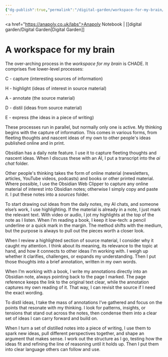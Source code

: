 ```yaml
---
{"dg-publish":true,"permalink":"/digital-garden/workspace-for-my-brain/","tags":["digital-garden"],"created":"2025-08-30T20:07:02.630+01:00","updated":"2025-09-06T16:13:51.635+01:00"}
---
```



<a href="https://anapoly.co.uk/labs">Anapoly Notebook</a> | [[digital garden/Digital Garden\|Digital Garden]] 

# A workspace for my brain

The over-arching process in the _workspace for my brain_ is CHADE. It comprises five lower-level processes:

C - capture (interesting sources of information)

H - highlight (ideas of interest in source material)

A - annotate (the source material)

D - distil (ideas from source material)

E - express (the ideas in a piece of writing)

These processes run in parallel, but normally only one is active. My thinking begins with the capture of information. This comes in various forms, from fleeting thoughts and nascent ideas of my own to other people's ideas published online and in print.

Obsidian has a daily note feature. I use it to capture fleeting thoughts and nascent ideas. When I discuss these with an AI, I put a transcript into the _ai chat_ folder.

Other people's thinking takes the form of online material (newsletters, articles, YouTube videos, podcasts) and books or other printed material. Where possible, I use the Obsidian Web Clipper to capture any online material of interest into Obsidian notes; otherwise I simply copy and paste it. I put these notes into a _sources_ folder.

To start drawing out ideas from the daily notes, my AI chats, and someone else’s work, I use highlighting. If the material is already in a note, I just mark the relevant text. With video or audio, I jot my highlights at the top of the note as I listen. When I’m reading a book, I keep it low-tech: a pencil underline or a quick mark in the margin. The method shifts with the medium, but the purpose is always to pull out the pieces worth a closer look.

When I review a highlighted section of source material, I consider why it caught my attention. I think about its meaning, its relevance to the topic at hand, and how it connects to other ideas I’m working with. I weigh up whether it clarifies, challenges, or expands my understanding. Then I put those thoughts into a brief annotation, written in my own words.

When I’m working with a book, I write my annotations directly into an Obsidian note, always pointing back to the page I marked. The page reference keeps the link to the original text clear, while the annotation captures my own reading of it. That way, I can revisit the source if I need the exact wording.

To distil ideas, I take the mass of annotations I’ve gathered and focus on the points that resonate with my thinking. I look for patterns, insights, or tensions that stand out across the notes, then condense them into a clear set of ideas I can carry forward and build on.

When I turn a set of distilled notes into a piece of writing, I use them to spark new ideas, pull different perspectives together, and shape an argument that makes sense. I work out the structure as I go, testing how the ideas fit and refining the line of reasoning until it holds up. Then I put them into clear language others can follow and use.
